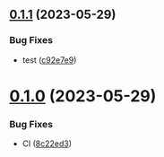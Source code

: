 ## [0.1.1](https://github.com/apider-coding/isn-poller/compare/v0.1.0...v0.1.1) (2023-05-29)


### Bug Fixes

* test ([c92e7e9](https://github.com/apider-coding/isn-poller/commit/c92e7e9298da65840e0fb1b13847888d9ee6d960))



# [0.1.0](https://github.com/apider-coding/isn-poller/compare/8c22ed3524f5475e07b91fd41482ea492a35d5fd...v0.1.0) (2023-05-29)


### Bug Fixes

* CI ([8c22ed3](https://github.com/apider-coding/isn-poller/commit/8c22ed3524f5475e07b91fd41482ea492a35d5fd))



